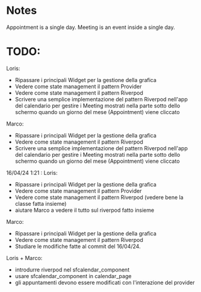 # Notes

Appointment is a single day.
Meeting is an event inside a single day.

# TODO:

Loris: 
- Ripassare i principali Widget per la gestione della grafica
- Vedere come state management il pattern Provider 
- Vedere come state management il pattern Riverpod
- Scrivere una semplice implementazione del pattern Riverpod nell'app del calendario per gestire i Meeting mostrati nella parte sotto dello schermo quando un giorno del mese (Appointment) viene cliccato

Marco:
- Ripassare i principali Widget per la gestione della grafica
- Vedere come state management il pattern Riverpod
- Scrivere una semplice implementazione del pattern Riverpod nell'app del calendario per gestire i Meeting mostrati nella parte sotto dello schermo quando un giorno del mese (Appointment) viene cliccato

16/04/24 1:21 :
Loris:
- Ripassare i principali Widget per la gestione della grafica
- Vedere come state management il pattern Provider 
- Vedere come state management il pattern Riverpod (vedere bene la classe fatta insieme)
- aiutare Marco a vedere il tutto sul riverpod fatto insieme

Marco:
- Ripassare i principali Widget per la gestione della grafica
- Vedere come state management il pattern Riverpod
- Studiare le modifiche fatte al commit del 16/04/24.

Loris + Marco:
- introdurre riverpod nel sfcalendar_component
- usare sfcalendar_component in calendar_page
- gli appuntamenti devono essere modificati con l'interazione del provider